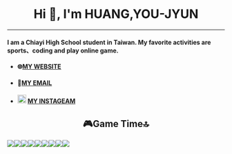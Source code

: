<h1 align="center">Hi 👋, I'm HUANG,YOU-JYUN </h1>

------

#### I am a Chiayi High School student in Taiwan.  My favorite activities are sports、coding and play online game.
- #### 🌐[MY WEBSITE](https://sites.google.com/view/hyjdevelop-charlie960906/%E9%A6%96%E9%A0%81)
- #### 📩[MY EMAIL](mailto:charlie960906@gmail.com)
- #### <img height="20" width="20" src="https://cdn.simpleicons.org/instagram/" /> [MY INSTAGEAM](https://www.instagram.com/hyjcharlie960906/?hl=zh-tw)



<h2 align="center"> 🎮Game Time🔝 </h2>


<img src="https://img.shields.io/badge/Counter_Strike-000000?style=for-the-badge&logo=counter-strike&logoColor=white" /><img src="https://img.shields.io/badge/Epic%20Games-313131?style=for-the-badge&logo=Epic%20Games&logoColor=white" /><img src="https://img.shields.io/badge/Riot_Games-D32936?style=for-the-badge&logo=riot-games&logoColor=white" /><img src="https://img.shields.io/badge/Steam-000000?style=for-the-badge&logo=steam&logoColor=white" /><img src="https://img.shields.io/badge/Republic%20of%20Gamers-FF0029?style=for-the-badge&logo=Republic%20of%20Gamers&logoColor=white" /><img src="https://img.shields.io/badge/Xbox-107C10?style=for-the-badge&logo=xbox&logoColor=white" /><img src="https://img.shields.io/badge/Valorant-fa4454?style=for-the-badge&logo=valorant&logoColor=white" /><img src="https://img.shields.io/badge/PlayStation-003791?style=for-the-badge&logo=playstation&logoColor=white" /><img src="https://img.shields.io/badge/Nintendo_Switch-E60012?style=for-the-badge&logo=nintendo-switch&logoColor=white" />


